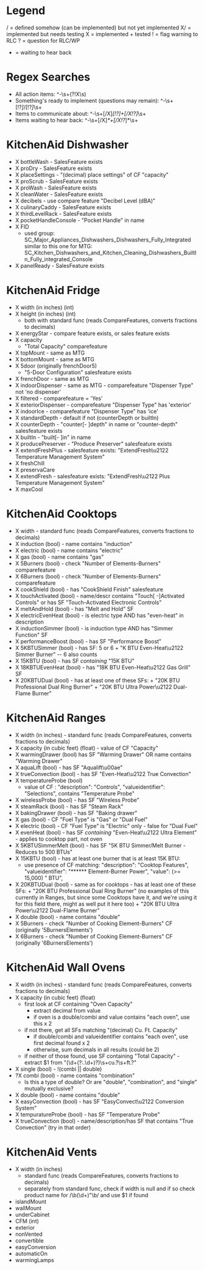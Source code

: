 # Legend
/ = defined somehow (can be implemented) but not yet implemented
X/ = implemented but needs testing
X = implemented + tested
! = flag warning to RLC
? = question for RLC/WP
* = waiting to hear back

# Regex Searches

- All action items: ^-\s+(?!X\s)
- Something's ready to implement (questions may remain): ^-\s+[!?*]*/[!?*]*\s+
- Items to communicate about: ^-\s+[/X]*[!?]+[/X!?]*\s+
- Items waiting to hear back: ^-\s+[/X]*\*+[/X!?*]*\s+

# KitchenAid Dishwasher
- X bottleWash - SalesFeature exists
- X proDry - SalesFeature exists
- X placeSettings - "(decimal) place settings" of CF "capacity"
- X proScrub - SalesFeature exists
- X proWash - SalesFeature exists
- X cleanWater - SalesFeature exists
- X decibels - use compare feature "Decibel Level (dBA)"
- X culinaryCaddy - SalesFeature exists
- X thirdLevelRack - SalesFeature exists
- X pocketHandleConsole - "Pocket Handle" in name
- X FID
    + used group:
        SC_Major_Appliances_Dishwashers_Dishwashers_Fully_Integrated
        similar to this one for MTG:
        SC_Kitchen_Dishwashers_and_Kitchen_Cleaning_Dishwashers_BuiltIn_Fully_integrated_Console
- X panelReady - SalesFeature exists

# KitchenAid Fridge
- X width (in inches) (int)
- X height (in inches) (int)
    + both with standard func (reads CompareFeatures, converts fractions to decimals)
- X energyStar - compare feature exists, or sales feature exists
- X capacity
    + "Total Capacity" comparefeature
- X topMount - same as MTG
- X bottomMount - same as MTG
- X 5door (originally frenchDoor5)
    + "5-Door Configuration" salesfeature exists
- X frenchDoor - same as MTG
- X indoorDispenser - same as MTG - comparefeature "Dispenser Type" not 'no dispenser'
- X filtered - comparefeature = 'Yes'
- X exteriorDispenser - comparefeature "Dispenser Type" has 'exterior'
- X indoorIce - comparefeature "Dispenser Type" has 'ice'
- X standardDepth - default if not (counterDepth or builtIn)
- X counterDepth - "counter[- ]depth" in name or "counter-depth" salesfeature exists
- X builtIn - "built[- ]in" in name
- X producePreserver - "Produce Preserver" salesfeature exists
- X extendFreshPlus - salesfeature exists: "ExtendFresh\u2122 Temperature Management System"
- X freshChill
- X preservaCare 
- X extendFresh - salesfeature exists: "ExtendFresh\u2122 Plus Temperature Management System"
- X maxCool

# KitchenAid Cooktops
- X width - standard func (reads CompareFeatures, converts fractions to decimals)
- X induction (bool) - name contains "induction"
- X electric (bool) - name contains "electric"
- X gas (bool) - name contains "gas"
- X 5Burners (bool)  - check "Number of Elements-Burners" comparefeature
- X 6Burners (bool) - check "Number of Elements-Burners" comparefeature
- X cookShield (bool) - has "CookShield Finish" salesfeature
- X touchActivated (bool) - name/descr contains "Touch[ -]Activated Controls" or has SF "Touch-Activated Electronic Controls"
- X meltAndHold (bool) - has "Melt and Hold" SF
- X electricEvenHeat (bool) - is electric type AND has "even-heat" in description
- X inductionSimmer (bool) - is induction type AND has "Simmer Function" SF
- X performanceBoost (bool) - has SF "Performance Boost"
- X 5KBTUSimmer (bool) - has SF: 5 or 6 + "K BTU Even-Heat\u2122 Simmer Burner" -- 6 also counts
- X 15KBTU (bool) - has SF _containing_ "15K BTU"
- X 18KBTUEvenHeat (bool) - has "18K BTU Even-Heat\u2122 Gas Grill" SF
- X 20KBTUDual (bool) - has at least one of these SFs:
        + "20K BTU Professional Dual Ring Burner"
        + "20K BTU Ultra Power\u2122 Dual-Flame Burner"

# KitchenAid Ranges
- X width (in inches) - standard func (reads CompareFeatures, converts fractions to decimals)
- X capacity (in cubic feet) (float) - value of CF "Capacity"
- X warmingDrawer (bool) has SF "Warming Drawer" OR name contains "Warming Drawer"
- X aquaLift (bool) - has SF "Aqualift\u00ae"
- X trueConvection (bool) - has SF "Even-Heat\u2122 True Convection"
- X temperatureProbe (bool)
    +  value of CF :
                        "description": "Controls",
                        "valueidentifier": "Selections",
            contains "Temperature Probe"
- X wirelessProbe (bool) - has SF "Wireless Probe"
- X steamRack (bool) - has SF "Steam Rack"
- X bakingDrawer (bool) - has SF "Baking drawer"
- X gas (bool) - CF "Fuel Type" is "Gas" or "Dual Fuel"
- X electric (bool) - CF "Fuel Type" is "Electric" only - false for "Dual Fuel"
- X evenHeat (bool) - has SF _containing_ "Even-Heat\u2122 Ultra Element" - applies to cooktop part, not oven
- X 5KBTUSimmerMelt (bool) - has SF "5K BTU Simmer\/Melt Burner - Reduces to 500 BTUs"
- X 15KBTU (bool) - has at least one burner that is at least 15K BTU:
    + use presence of CF matching:
        "description": "Cooktop Features",
        "valueidentifier": "****** Element-Burner Power",
        "value": (>= 15,000) " BTU",
- X 20KBTUDual (bool) - same as for cooktops - has at least one of these SFs:
        + "20K BTU Professional Dual Ring Burner" (no examples of this currently in Ranges, but since some Cooktops have it, and we're using it for this field there, might as well put it here too)
        + "20K BTU Ultra Power\u2122 Dual-Flame Burner"
- X double (bool) - name contains "double"
- X 5Burners - check "Number of Cooking Element-Burners" CF (originally '5BurnersElements')
- X 6Burners - check "Number of Cooking Element-Burners" CF (originally '6BurnersElements')


# KitchenAid Wall Ovens
- X width (in inches) - standard func (reads CompareFeatures, converts fractions to decimals)
- X capacity (in cubic feet) (float) 
    + first look at CF containing "Oven Capacity"
        * extract decimal from value
        * if oven is a double/combi and value contains "each oven", use this x 2
    + if not there, get all SFs matching "(decimal) Cu. Ft. Capacity"
        * if double/combi and valueidentifier contains "each oven", use first decimal found x 2
        * otherwise, sum decimals in all results (could be 2)
    + if neither of those found, use SF containing "Total Capacity" - extract $1 from "(\d+(?:\.\d+)?)\s+cu\.?\s+ft\.?"
- X single (bool) - !(combi || double)
- ?X combi (bool) - name contains "combination"
    + Is this a type of double? Or are "double", "combination", and "single" mutually exclusive?
- X double (bool) - name contains "double"
- X easyConvection (bool)  - has SF "EasyConvect\u2122 Conversion System"
- X tempuratureProbe (bool) - has SF "Temperature Probe"
- X trueConvection (bool) - name/description/has SF that contains "True Convection" (try in that order)


# KitchenAid Vents
- X width (in inches)
    + standard func (reads CompareFeatures, converts fractions to decimals)
    + separately from standard func, check if width is null and if so check product name for /\b(\d+)"\b/ and use $1 if found
- islandMount
- wallMount
- underCabinet 
- CFM (int)
- exterior
- nonVented
- convertible
- easyConversion
- automaticOn
- warmingLamps


